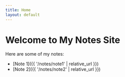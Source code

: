 ```yaml
---
title: Home
layout: default
---
```


# Welcome to My Notes Site

Here are some of my notes:

- [Note 1]({{ '/notes/note1' | relative_url }})
- [Note 2]({{ '/notes/note2' | relative_url }})